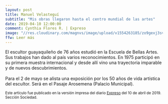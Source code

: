```yaml
---
layout: post
title: Manuel Velasteguí
subtitle: "Mis obras llegaron hasta el centro mundial de las artes"
date: 2019-04-10 12:00:00
comment: Cynthia Flores R. | Expreso
image: "//res.cloudinary.com/magnvs/image/upload/v1554263185/zo9gexj3sv24kvf445q1.jpg"
ffw: Leer más
---
```

El escultor guayaquileño de 76 años estudió en la Escuela de Bellas Artes. Sus trabajos han dado al país varios reconocimientos. En 1975 participó en su primera muestra internacional y desde allí vino una trayectoria imparable y de nuevos descubrimientos.<br /> <br />Para el 2 de mayo se alista una exposición por los 50 años de vida artística del escultor. Será en el Pasaje Arosemena (Palacio Municipal).


<small>Este artículo fue publicado en la versión impresa del diario [Expreso](//www.expreso.ec) del 10 de abril de 2019. Sección Sociedad.</small>
